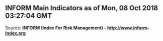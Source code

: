 ## INFORM Main Indicators as of Mon, 08 Oct 2018 03:27:04 GMT

Source: **INFORM (Index For Risk Management) - http://www.inform-index.org**